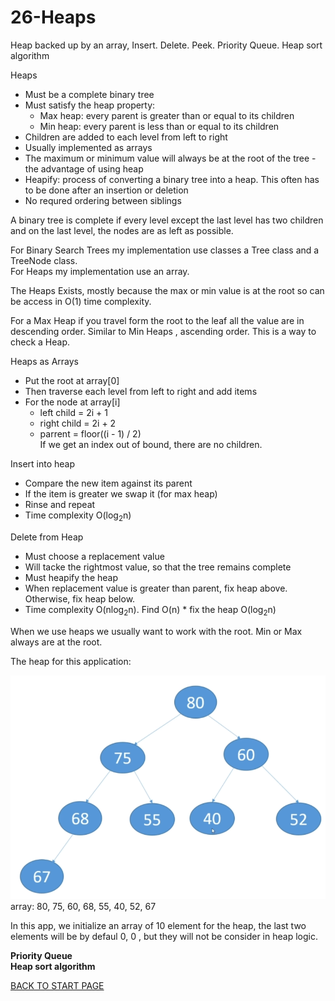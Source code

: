 # 26-Heaps
Heap backed up by an array,  Insert. Delete. Peek. Priority Queue. Heap sort algorithm  

Heaps  
-  Must be a complete binary tree
-  Must satisfy the heap property:
    -  Max heap: every parent is greater than or equal to its children  
    -  Min heap: every parent is less than or equal to its children  
-  Children are added to each level from left to right  
-  Usually implemented as arrays  
-  The maximum or minimum value will always be at the root of the tree - the advantage of using heap  
-  Heapify: process of converting a binary tree into a heap. This often has to be done after an insertion or deletion  
-  No requred ordering  between siblings  

A binary tree is complete if every level except the last level has two children and on the last level, the nodes are as left as possible.  

For Binary Search Trees my implementation use classes  a Tree class and a TreeNode class.  
For Heaps my implementation use an array.  
  
The Heaps Exists,  mostly because the max or min value is at the root so can be access in O(1) time complexity.  

For a Max Heap if you travel form the root to the leaf all the value are in descending order. Similar to Min Heaps , ascending order. This is a way to check a Heap.  

Heaps as Arrays  
-  Put the root at array[0]  
-  Then traverse each level from left to right and add items
-  For the node at array[i]  
    -  left child = 2i + 1  
    -  right child = 2i + 2  
    - parrent = floor((i - 1) / 2)  
If we get an index out of bound, there are no children.  


Insert into heap  
-  Compare the new item against its parent  
-  If the item is greater we swap it (for max heap)
-  Rinse and repeat  
-  Time complexity O(log<sub>2</sub>n)

Delete from Heap  
-  Must choose a replacement value  
-  Will tacke the rightmost value, so that the tree remains complete  
-  Must heapify the heap  
-  When replacement value is greater than parent, fix heap above. Otherwise, fix heap below.   
-  Time complexity O(nlog<sub>2</sub>n). Find O(n) * fix the heap O(log<sub>2</sub>n)  

When we use heaps we usually want to work with the root. Min or Max always are at the root.  

The heap for this application:

![Project Heap image](box/heap.png)  
array: 80, 75, 60, 68, 55, 40, 52, 67

In this app, we initialize an array of 10 element for the heap, the last two elements will be by defaul 0, 0 , but they will not be consider in heap logic.


**Priority Queue**  
**Heap sort algorithm**




[BACK TO START PAGE](https://github.com/FlorescuAndrei/Start.git) 



    

